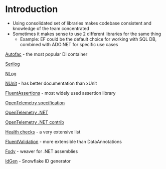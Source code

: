 # Introduction

* Using consolidated set of libraries makes codebase consistent and knowledge of the team concentrated
* Sometimes it makes sense to use 2 different libraries for the same thing
  - Example: EF could be the default choice for working with SQL DB, combined with ADO.NET for specific use cases

[Autofac](https://autofac.org/) - the most popular DI container

[Serilog](https://serilog.net/)

[NLog](https://github.com/NLog/NLog)

[NUnit](https://nunit.org/) - has better documentation than xUnit

[FluentAssertions](https://fluentassertions.com/) - most widely used assertion library

[OpenTelemetry specification](https://github.com/open-telemetry/opentelemetry-specification)

[OpenTelemetry .NET](https://github.com/open-telemetry/opentelemetry-dotnet)

[OpenTelemetry .NET contrib](https://github.com/open-telemetry/opentelemetry-dotnet-contrib)

[Health checks](https://github.com/Xabaril/AspNetCore.Diagnostics.HealthChecks) - a very extensive list

[FluentValidation](https://docs.fluentvalidation.net/) - more extensible than DataAnnotations

[Fody](https://github.com/Fody/Fody) - weaver for .NET assemblies

[IdGen](https://github.com/RobThree/IdGen) - Snowflake ID generator
